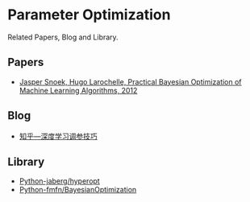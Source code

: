 # Parameter Optimization

Related Papers, Blog and Library.

## Papers

+ [Jasper Snoek, Hugo Larochelle, Practical Bayesian Optimization of Machine Learning Algorithms, 2012](http://papers.nips.cc/paper/4522-practical-bayesian-optimization-of-machine-learning-algorithms.pdf)

## Blog

+ [知乎—深度学习调参技巧](https://zhuanlan.zhihu.com/p/24720954?utm_source=zhihu&utm_medium=social)

## Library

+ [Python-jaberg/hyperopt](https://github.com/jaberg/hyperopt)
+ [Python-fmfn/BayesianOptimization](https://github.com/fmfn/BayesianOptimization)



